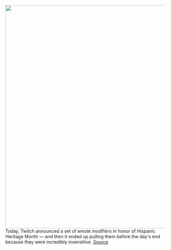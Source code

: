 <img src='https://cdn.vox-cdn.com/thumbor/hPJ90JXtVnSYhsdIV8SY5tlZXI4=/0x0:2040x1360/1200x800/filters:focal(857x517:1183x843)/cdn.vox-cdn.com/uploads/chorus_image/image/67411954/acastro_200901_1777_twitch_0002.0.0.jpg' width='700px' /><br/>
Today, Twitch announced a set of emote modifiers in honor of Hispanic Heritage Month — and then it ended up pulling them before the day's end because they were incredibly insensitive.
<a href='https://www.theverge.com/2020/9/15/21438659/twitch-hispanic-heritage-month-black-lives-matter-lgbt-pride-month'> Source <a/>